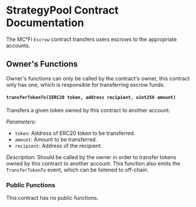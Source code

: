 # StrategyPool Contract Documentation

The MC²Fi `Escrow` contract transfers users escrows to the appropriate accounts.

## Owner's Functions
Owner's functions can only be called by the contract's owner, this contract only has one, which is responsible for transferring escrow funds.

#### `transferTokenTo(IERC20 token, address recipient, uint256 amount)`

Transfers a given token owned by this contract to another account.

_Parameters:_
- `token`: Address of ERC20 token to be transferred.
- `amount`: Amount to be transferred.
- `recipient`: Address of the recipient.

_Description:_
Should be called by the owner in order to transfer tokens owned by this contract to another account. This function also emits the `TransferTokenTo` event, which can be listened to off-chain.

### Public Functions
This contract has no public functions.
